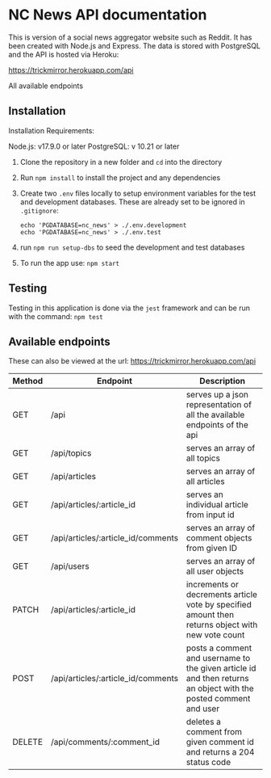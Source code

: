 # NC News API documentation

This is version of a social news aggregator website such as Reddit. It has been created with Node.js and Express. The data is stored with PostgreSQL and the API is hosted via Heroku:

https://trickmirror.herokuapp.com/api

All available endpoints

## Installation

Installation Requirements:

Node.js: v17.9.0 or later
PostgreSQL: v 10.21 or later

1. Clone the repository in a new folder and `cd` into the directory
2. Run `npm install` to install the project and any dependencies
3. Create two `.env` files locally to setup environment variables for the test and development databases. These are already set to be ignored in `.gitignore`:

   ```
   echo 'PGDATABASE=nc_news' > ./.env.development
   echo 'PGDATABASE=nc_news' > ./.env.test
   ```

4. run `npm run setup-dbs` to seed the development and test databases
5. To run the app use: `npm start`

## Testing

Testing in this application is done via the `jest` framework and can be run with the command: `npm test`

## Available endpoints

These can also be viewed at the url: https://trickmirror.herokuapp.com/api

| **Method** | **Endpoint**                       | **Description**                                                                                                  |
| ---------- | ---------------------------------- | ---------------------------------------------------------------------------------------------------------------- |
| GET        | /api                               | serves up a json representation of all the available endpoints of the api                                        |
| GET        | /api/topics                        | serves an array of all topics                                                                                    |
| GET        | /api/articles                      | serves an array of all articles                                                                                  |
| GET        | /api/articles/:article_id          | serves an individual article from input id                                                                       |
| GET        | /api/articles/:article_id/comments | serves an array of comment objects from given ID                                                                 |
| GET        | /api/users                         | serves an array of all user objects                                                                              |
| PATCH      | /api/articles/:article_id          | increments or decrements article vote by specified amount then returns object with new vote count                |
| POST       | /api/articles/:article_id/comments | posts a comment and username to the given article id and then returns an object with the posted comment and user |
| DELETE     | /api/comments/:comment_id          | deletes a comment from given comment id and returns a 204 status code                                            |
